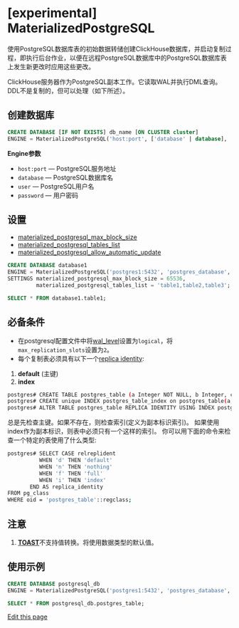 # [experimental] MaterializedPostgreSQL

使用PostgreSQL数据库表的初始数据转储创建ClickHouse数据库，并启动复制过程，即执行后台作业，以便在远程PostgreSQL数据库中的PostgreSQL数据库表上发生新更改时应用这些更改。

ClickHouse服务器作为PostgreSQL副本工作。它读取WAL并执行DML查询。DDL不是复制的，但可以处理（如下所述）。

## 创建数据库[](https://clickhouse.com/docs/zh/engines/database-engines/materialized-postgresql#creating-a-database)

```sql
CREATE DATABASE [IF NOT EXISTS] db_name [ON CLUSTER cluster]
ENGINE = MaterializedPostgreSQL('host:port', ['database' | database], 'user', 'password') [SETTINGS ...]
```



**Engine参数**

- `host:port` — PostgreSQL服务地址
- `database` — PostgreSQL数据库名
- `user` — PostgreSQL用户名
- `password` — 用户密码

## 设置[](https://clickhouse.com/docs/zh/engines/database-engines/materialized-postgresql#settings)

- [materialized_postgresql_max_block_size](https://clickhouse.com/docs/zh/operations/settings/settings#materialized-postgresql-max-block-size)
- [materialized_postgresql_tables_list](https://clickhouse.com/docs/zh/operations/settings/settings#materialized-postgresql-tables-list)
- [materialized_postgresql_allow_automatic_update](https://clickhouse.com/docs/zh/operations/settings/settings#materialized-postgresql-allow-automatic-update)

```sql
CREATE DATABASE database1
ENGINE = MaterializedPostgreSQL('postgres1:5432', 'postgres_database', 'postgres_user', 'postgres_password')
SETTINGS materialized_postgresql_max_block_size = 65536,
         materialized_postgresql_tables_list = 'table1,table2,table3';

SELECT * FROM database1.table1;
```



## 必备条件[](https://clickhouse.com/docs/zh/engines/database-engines/materialized-postgresql#requirements)

- 在postgresql配置文件中将[wal_level](https://www.postgresql.org/docs/current/runtime-config-wal.html)设置为`logical`，将`max_replication_slots`设置为`2`。
- 每个复制表必须具有以下一个[replica identity](https://www.postgresql.org/docs/10/sql-altertable.html#SQL-CREATETABLE-REPLICA-IDENTITY):

1. **default** (主键)
2. **index**

```bash
postgres# CREATE TABLE postgres_table (a Integer NOT NULL, b Integer, c Integer NOT NULL, d Integer, e Integer NOT NULL);
postgres# CREATE unique INDEX postgres_table_index on postgres_table(a, c, e);
postgres# ALTER TABLE postgres_table REPLICA IDENTITY USING INDEX postgres_table_index;
```



总是先检查主键。如果不存在，则检查索引(定义为副本标识索引)。 如果使用index作为副本标识，则表中必须只有一个这样的索引。 你可以用下面的命令来检查一个特定的表使用了什么类型:

```bash
postgres# SELECT CASE relreplident
          WHEN 'd' THEN 'default'
          WHEN 'n' THEN 'nothing'
          WHEN 'f' THEN 'full'
          WHEN 'i' THEN 'index'
       END AS replica_identity
FROM pg_class
WHERE oid = 'postgres_table'::regclass;
```



## 注意[](https://clickhouse.com/docs/zh/engines/database-engines/materialized-postgresql#warning)

1. [**TOAST**](https://www.postgresql.org/docs/9.5/storage-toast.html)不支持值转换。将使用数据类型的默认值。

## 使用示例[](https://clickhouse.com/docs/zh/engines/database-engines/materialized-postgresql#example-of-use)

```sql
CREATE DATABASE postgresql_db
ENGINE = MaterializedPostgreSQL('postgres1:5432', 'postgres_database', 'postgres_user', 'postgres_password');

SELECT * FROM postgresql_db.postgres_table;
```



[Edit this page](https://github.com/ClickHouse/ClickHouse/tree/master/docs/zh/engines/database-engines/materialized-postgresql.md)